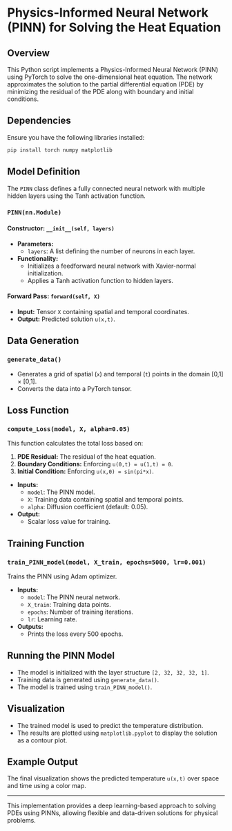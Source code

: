 # Physics-Informed Neural Network (PINN) for Solving the Heat Equation

## Overview
This Python script implements a Physics-Informed Neural Network (PINN) using PyTorch to solve the one-dimensional heat equation. The network approximates the solution to the partial differential equation (PDE) by minimizing the residual of the PDE along with boundary and initial conditions.

## Dependencies
Ensure you have the following libraries installed:
```bash
pip install torch numpy matplotlib
```

## Model Definition
The `PINN` class defines a fully connected neural network with multiple hidden layers using the Tanh activation function.

### `PINN(nn.Module)`
#### **Constructor: `__init__(self, layers)`**
- **Parameters:**
  - `layers`: A list defining the number of neurons in each layer.
- **Functionality:**
  - Initializes a feedforward neural network with Xavier-normal initialization.
  - Applies a Tanh activation function to hidden layers.

#### **Forward Pass: `forward(self, X)`**
- **Input:** Tensor `X` containing spatial and temporal coordinates.
- **Output:** Predicted solution `u(x,t)`.

## Data Generation
### `generate_data()`
- Generates a grid of spatial (`x`) and temporal (`t`) points in the domain [0,1] × [0,1].
- Converts the data into a PyTorch tensor.

## Loss Function
### `compute_Loss(model, X, alpha=0.05)`
This function calculates the total loss based on:
1. **PDE Residual:** The residual of the heat equation.
2. **Boundary Conditions:** Enforcing `u(0,t) = u(1,t) = 0`.
3. **Initial Condition:** Enforcing `u(x,0) = sin(pi*x)`.

- **Inputs:**
  - `model`: The PINN model.
  - `X`: Training data containing spatial and temporal points.
  - `alpha`: Diffusion coefficient (default: 0.05).
- **Output:**
  - Scalar loss value for training.

## Training Function
### `train_PINN_model(model, X_train, epochs=5000, lr=0.001)`
Trains the PINN using Adam optimizer.

- **Inputs:**
  - `model`: The PINN neural network.
  - `X_train`: Training data points.
  - `epochs`: Number of training iterations.
  - `lr`: Learning rate.
- **Outputs:**
  - Prints the loss every 500 epochs.

## Running the PINN Model
- The model is initialized with the layer structure `[2, 32, 32, 32, 1]`.
- Training data is generated using `generate_data()`.
- The model is trained using `train_PINN_model()`.

## Visualization
- The trained model is used to predict the temperature distribution.
- The results are plotted using `matplotlib.pyplot` to display the solution as a contour plot.

## Example Output
The final visualization shows the predicted temperature `u(x,t)` over space and time using a color map.

---

This implementation provides a deep learning-based approach to solving PDEs using PINNs, allowing flexible and data-driven solutions for physical problems.

